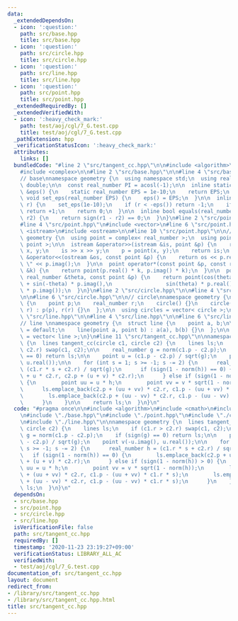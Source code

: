 ```yaml
---
data:
  _extendedDependsOn:
  - icon: ':question:'
    path: src/base.hpp
    title: src/base.hpp
  - icon: ':question:'
    path: src/circle.hpp
    title: src/circle.hpp
  - icon: ':question:'
    path: src/line.hpp
    title: src/line.hpp
  - icon: ':question:'
    path: src/point.hpp
    title: src/point.hpp
  _extendedRequiredBy: []
  _extendedVerifiedWith:
  - icon: ':heavy_check_mark:'
    path: test/aoj/cgl/7_G.test.cpp
    title: test/aoj/cgl/7_G.test.cpp
  _pathExtension: hpp
  _verificationStatusIcon: ':heavy_check_mark:'
  attributes:
    links: []
  bundledCode: "#line 2 \"src/tangent_cc.hpp\"\n\n#include <algorithm>\n#include <cmath>\n\
    #include <complex>\n\n#line 2 \"src/base.hpp\"\n\n#line 4 \"src/base.hpp\"\n\n\
    // base\nnamespace geometry {\n  using namespace std;\n  using real_number = long\
    \ double;\n\n  const real_number PI = acosl(-1);\n\n  inline static real_number\
    \ &eps() {\n    static real_number EPS = 1e-10;\n    return EPS;\n  }\n\n  static\
    \ void set_eps(real_number EPS) {\n    eps() = EPS;\n  }\n\n  inline int sign(real_number\
    \ r) {\n    set_eps(1e-10);\n    if (r < -eps()) return -1;\n    if (r > +eps())\
    \ return +1;\n    return 0;\n  }\n\n  inline bool equals(real_number r1, real_number\
    \ r2) {\n    return sign(r1 - r2) == 0;\n  }\n}\n#line 2 \"src/point.hpp\"\n\n\
    #line 4 \"src/point.hpp\"\n#include <vector>\n#line 6 \"src/point.hpp\"\n#include\
    \ <istream>\n#include <ostream>\n\n#line 10 \"src/point.hpp\"\n\n// point\nnamespace\
    \ geometry {\n  using point = complex< real_number >;\n  using points = vector<\
    \ point >;\n\n  istream &operator>>(istream &is, point &p) {\n    real_number\
    \ x, y;\n    is >> x >> y;\n    p = point(x, y);\n    return is;\n  }\n\n  ostream\
    \ &operator<<(ostream &os, const point &p) {\n    return os << p.real() << \"\
    \ \" << p.imag();\n  }\n\n  point operator*(const point &p, const real_number\
    \ &k) {\n    return point(p.real() * k, p.imag() * k);\n  }\n\n  point rotate(const\
    \ real_number &theta, const point &p) {\n    return point(cos(theta) * p.real()\
    \ + sin(-theta) * p.imag(),\n                 sin(theta) * p.real() + cos(-theta)\
    \ * p.imag());\n  }\n}\n#line 2 \"src/circle.hpp\"\n\n#line 4 \"src/circle.hpp\"\
    \n\n#line 6 \"src/circle.hpp\"\n\n// circle\nnamespace geometry {\n  struct circle\
    \ {\n    point p;\n    real_number r;\n    circle() {}\n    circle(point p, real_number\
    \ r) : p(p), r(r) {}\n  };\n\n  using circles = vector< circle >;\n}\n#line 2\
    \ \"src/line.hpp\"\n\n#line 4 \"src/line.hpp\"\n\n#line 6 \"src/line.hpp\"\n\n\
    // line \nnamespace geometry {\n  struct line {\n    point a, b;\n\n    line()\
    \ = default;\n    line(point a, point b) : a(a), b(b) {}\n  };\n\n  using lines\
    \ = vector< line >;\n}\n#line 11 \"src/tangent_cc.hpp\"\n\nnamespace geometry\
    \ {\n  lines tangent_cc(circle c1, circle c2) {\n    lines ls;\n    if (c1.r >\
    \ c2.r) swap(c1, c2);\n\n    real_number g = norm(c1.p - c2.p);\n    if (sign(g)\
    \ == 0) return ls;\n\n    point u = (c1.p - c2.p) / sqrt(g);\n    point v(-u.imag(),\
    \ u.real());\n\n    for (int s = 1; s >= -1; s -= 2) {\n      real_number h =\
    \ (c1.r * s + c2.r) / sqrt(g);\n      if (sign(1 - norm(h)) == 0) {\n        ls.emplace_back(c2.p\
    \ + u * c2.r, c2.p + (u + v) * c2.r);\n      } else if (sign(1 - norm(h)) > 0)\
    \ {\n        point uu = u * h;\n        point vv = v * sqrt(1 - norm(h));\n  \
    \      ls.emplace_back(c2.p + (uu + vv) * c2.r, c1.p - (uu + vv) * c1.r * s);\n\
    \        ls.emplace_back(c2.p + (uu - vv) * c2.r, c1.p - (uu - vv) * c1.r * s);\n\
    \      }\n    }\n\n    return ls;\n  }\n}\n"
  code: "#pragma once\n\n#include <algorithm>\n#include <cmath>\n#include <complex>\n\
    \n#include \"./base.hpp\"\n#include \"./point.hpp\"\n#include \"./circle.hpp\"\
    \n#include \"./line.hpp\"\n\nnamespace geometry {\n  lines tangent_cc(circle c1,\
    \ circle c2) {\n    lines ls;\n    if (c1.r > c2.r) swap(c1, c2);\n\n    real_number\
    \ g = norm(c1.p - c2.p);\n    if (sign(g) == 0) return ls;\n\n    point u = (c1.p\
    \ - c2.p) / sqrt(g);\n    point v(-u.imag(), u.real());\n\n    for (int s = 1;\
    \ s >= -1; s -= 2) {\n      real_number h = (c1.r * s + c2.r) / sqrt(g);\n   \
    \   if (sign(1 - norm(h)) == 0) {\n        ls.emplace_back(c2.p + u * c2.r, c2.p\
    \ + (u + v) * c2.r);\n      } else if (sign(1 - norm(h)) > 0) {\n        point\
    \ uu = u * h;\n        point vv = v * sqrt(1 - norm(h));\n        ls.emplace_back(c2.p\
    \ + (uu + vv) * c2.r, c1.p - (uu + vv) * c1.r * s);\n        ls.emplace_back(c2.p\
    \ + (uu - vv) * c2.r, c1.p - (uu - vv) * c1.r * s);\n      }\n    }\n\n    return\
    \ ls;\n  }\n}\n"
  dependsOn:
  - src/base.hpp
  - src/point.hpp
  - src/circle.hpp
  - src/line.hpp
  isVerificationFile: false
  path: src/tangent_cc.hpp
  requiredBy: []
  timestamp: '2020-11-23 23:19:27+09:00'
  verificationStatus: LIBRARY_ALL_AC
  verifiedWith:
  - test/aoj/cgl/7_G.test.cpp
documentation_of: src/tangent_cc.hpp
layout: document
redirect_from:
- /library/src/tangent_cc.hpp
- /library/src/tangent_cc.hpp.html
title: src/tangent_cc.hpp
---
```


